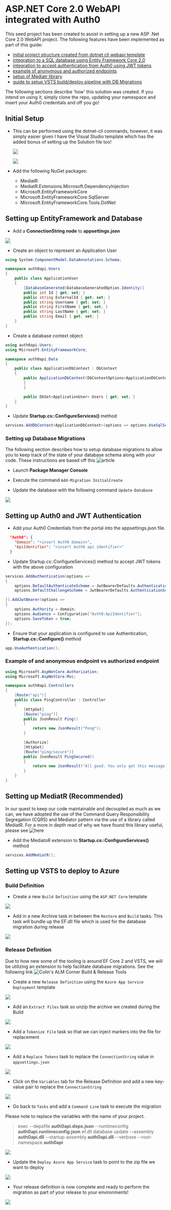 # ASP.NET Core 2.0 WebAPI integrated with Auth0

This seed project has been created to assist in setting up a new ASP .Net Core 2.0 WebAPI project. The following features have been implemented as part of this guide:

- [initial project structure created from dotnet cli webapi template](#initial-setup)
- [integration to a SQL database using Entity Framework Core 2.0](#setting-up-entityframework-and-database)
- [integration to accept authentication from Auth0 using JWT tokens](#setting-up-auth0-and-jwt-authentication)
- [example of anonymous and authorized endpoints](#example-of-and-anonymous-endpoint-vs-authorized-endpoint)
- [setup of Mediatr library](#setting-up-mediatr-recommended)
- [guide to setup VSTS build/deploy pipeline with DB Migrations](#setting-up-vsts-to-deploy-to-azure)

The following sections describe 'how' this solution was created. If you intend on using it, simply clone the repo, updating your namespace and insert your Auth0 credentials and off you go!

## Initial Setup

* This can be performed using the dotnet-cli commands, however, it was simply easier given I have the Visual Studio template which has the added bonus of setting up the Solution file too!

  ![](createproject.PNG)
  
  ![](createprojectwebapi.PNG)

* Add the following NuGet packages:
  - MediatR
  - MediatR.Extensions.Microsoft.DependencyInjection
  - Microsoft.EntityFrameworkCore
  - Microsoft.EntityFrameworkCore.SqlServer
  - Microsoft.EntityFrameworkCore.Tools.DotNet
  
## Setting up EntityFramework and Database

* Add a **ConnectionString node** to **appsettings.json**

![](createproject.PNG)

* Create an object to represent an Application User

```cs
using System.ComponentModel.DataAnnotations.Schema;

namespace auth0api.Users
{
    public class ApplicationUser
    {
        [DatabaseGenerated(DatabaseGeneratedOption.Identity)]
        public int Id { get; set; }
        public string ExternalId { get; set; }
        public string Username { get; set; }
        public string FirstName { get; set; }
        public string LastName { get; set; }
        public string Email { get; set; }
    }
}
```

* Create a database context object

```cs
using auth0api.Users;
using Microsoft.EntityFrameworkCore;

namespace auth0api.Data
{
    public class ApplicationDbContext : DbContext
    {
        public ApplicationDbContext(DbContextOptions<ApplicationDbContext> options) : base(options)
        {
        }

        public DbSet<ApplicationUser> Users { get; set; }
    }
}

```

* Update **Startup.cs::ConfigureServices()** method

```cs
services.AddDbContext<ApplicationDbContext>(options => options.UseSqlServer(Configuration.GetConnectionString("DefaultConnection")));
```

### Setting up Database Migrations

The following section describes how to setup database migrations to allow you to keep track of the state of your database schema along with your code. These instructions are based off this ![article](https://docs.microsoft.com/en-us/ef/core/get-started/aspnetcore/new-db)

* Launch **Package Manager Console**

* Execute the command `Add-Migration InitialCreate`

* Update the database with the following command `Update-Database`

![](pmc.PNG)

## Setting up Auth0 and JWT Authentication

* Add your Auth0 Credentials from the portal into the appsettings.json file.

```json
  "Auth0": {
    "Domain": "<insert Auth0 domain>",
    "ApiIdentifier": "<insert Auth0 api identifier>"
  }
```

* Update Startup.cs::ConfigureServices() method to accept JWT tokens with the above configuration

```cs
services.AddAuthentication(options =>
{
    options.DefaultAuthenticateScheme = JwtBearerDefaults.AuthenticationScheme;
    options.DefaultChallengeScheme = JwtBearerDefaults.AuthenticationScheme;

}).AddJwtBearer(options =>
{
    options.Authority = domain;
    options.Audience = Configuration["Auth0:ApiIdentifier"];
    options.SaveToken = true;
});
```

* Ensure that your application is configured to use Authentication, **Startup.cs::Configure()** method

```cs
app.UseAuthentication();
```

### Example of and anonymous endpoint vs authorized endpoint

```cs
using Microsoft.AspNetCore.Authorization;
using Microsoft.AspNetCore.Mvc;

namespace auth0api.Controllers
{
    [Route("api")]
    public class PingController : Controller
    {
        [HttpGet]
        [Route("ping")]
        public JsonResult Ping()
        {
            return new JsonResult("Pong");
        }

        [Authorize]
        [HttpGet]
        [Route("ping/secure")]
        public JsonResult PingSecured()
        {
            return new JsonResult("All good. You only get this message if you are authenticated.");
        }
    }
}
```

## Setting up MediatR (Recommended)

In our quest to keep our code maintainable and decoupled as much as we can, we have adopted the use of the Command Query Responsibility Segregation (CQRS) and Mediator pattern via the use of a library called MediatR. For a more in depth read of why we have found this library useful, please see ![here](https://lostechies.com/jimmybogard/2014/09/09/tackling-cross-cutting-concerns-with-a-mediator-pipeline/)

* Add the MediatoR extension to **Startup.cs::ConfigureServices()** method

```cs
services.AddMediatR();
```

## Setting up VSTS to deploy to Azure

### Build Definition

* Create a new `Build Definition` using the `ASP.NET Core` template

![](core.PNG)

* Add in a new Archive task in between the `Restore` and `Build` tasks. This task will bundle up the EF.dll file which is used for the database migration during release

![](ef.PNG)

### Release Definition

Due to how new some of the tooling is around EF Core 2 and VSTS, we will be utilizing an extension to help facilitate database migrations. See the following link ![Colin's ALM Corner Build & Release Tools](https://marketplace.visualstudio.com/items?itemName=colinsalmcorner.colinsalmcorner-buildtasks)

* Create a new `Release Definition` using the `Azure App Service Deployment` template

![](azure.PNG)

* Add an `Extract Files` task so unzip the archive we created during the Build

![](extract.PNG)

* Add a `Tokenize File` task so that we can inject markers into the file for replacement

![](tokenize.PNG)

* Add a `Replace Tokens` task to replace the `ConnectionString` value in `appsettings.json`

![](replace.PNG)

* Click on the `Variables` tab for the Release Definition and add a new key-value pair to replace the `ConnectionString`

![](variables.PNG)

* Go back to `Tasks` and add a `Command Line` task to execute the migration

Please note to replace the variables with the name of your project.

> exec --depsfile **auth0api.deps.json** --runtimeconfig **auth0api.runtimeconfig.json** ef.dll database update --assembly **auth0api.dll** --startup-assembly **auth0api.dll** --verbose --root-namespace **auth0api**

![](dbupdate.PNG)

* Update the `Deploy Azure App Service` task to point to the zip file we want to deploy

![](deploy.PNG)

* Your release definition is now complete and ready to perform the migration as part of your release to your environments!

![](tasks.PNG)
